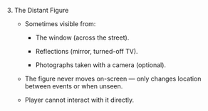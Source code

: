 3. The Distant Figure

    - Sometimes visible from:

        - The window (across the street).

        - Reflections (mirror, turned-off TV).

        - Photographs taken with a camera (optional).

    - The figure never moves on-screen — only changes location between events or when unseen.

    - Player cannot interact with it directly.